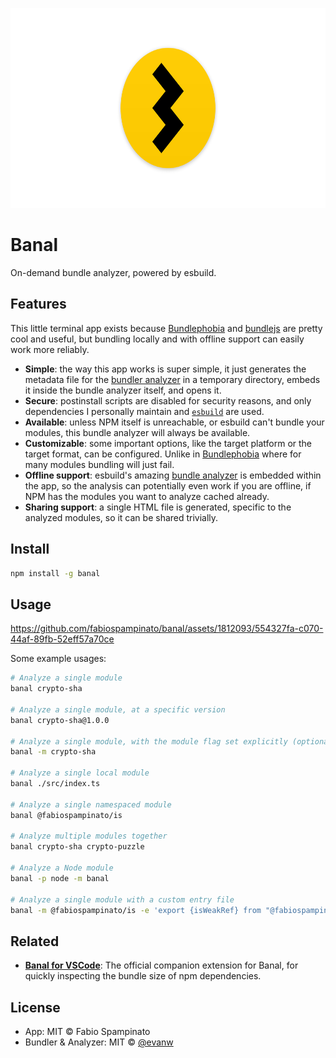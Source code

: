 
<p align="center">
  <img src="./resources/banner.png" alt="Banal's Banner" width="640px" height="320px">
</p>

# Banal

On-demand bundle analyzer, powered by esbuild.

## Features

This little terminal app exists because [Bundlephobia](https://bundlephobia.com) and [bundlejs](https://bundlejs.com) are pretty cool and useful, but bundling locally and with offline support can easily work more reliably.

- **Simple**: the way this app works is super simple, it just generates the metadata file for the [bundler analyzer](https://esbuild.github.io/analyze) in a temporary directory, embeds it inside the bundle analyzer itself, and opens it.
- **Secure**: postinstall scripts are disabled for security reasons, and only dependencies I personally maintain and [`esbuild`](https://github.com/evanw/esbuild) are used.
- **Available**: unless NPM itself is unreachable, or esbuild can't bundle your modules, this bundle analyzer will always be available.
- **Customizable**: some important options, like the target platform or the target format, can be configured. Unlike in [Bundlephobia](https://bundlephobia.com) where for many modules bundling will just fail.
- **Offline support**: esbuild's amazing [bundle analyzer](https://esbuild.github.io/analyze) is embedded within the app, so the analysis can potentially even work if you are offline, if NPM has the modules you want to analyze cached already.
- **Sharing support**: a single HTML file is generated, specific to the analyzed modules, so it can be shared trivially.

## Install

```sh
npm install -g banal
```

## Usage

https://github.com/fabiospampinato/banal/assets/1812093/554327fa-c070-44af-89fb-52eff57a70ce

Some example usages:

```sh
# Analyze a single module
banal crypto-sha

# Analyze a single module, at a specific version
banal crypto-sha@1.0.0

# Analyze a single module, with the module flag set explicitly (optional)
banal -m crypto-sha

# Analyze a single local module
banal ./src/index.ts

# Analyze a single namespaced module
banal @fabiospampinato/is

# Analyze multiple modules together
banal crypto-sha crypto-puzzle

# Analyze a Node module
banal -p node -m banal

# Analyze a single module with a custom entry file
banal -m @fabiospampinato/is -e 'export {isWeakRef} from "@fabiospampinato/is";'
```

## Related

- **[Banal for VSCode](https://marketplace.visualstudio.com/items?itemName=fabiospampinato.vscode-banal)**: The official companion extension for Banal, for quickly inspecting the bundle size of npm dependencies.

## License

- App: MIT © Fabio Spampinato
- Bundler & Analyzer: MIT © [@evanw](https://github.com/evanw)
